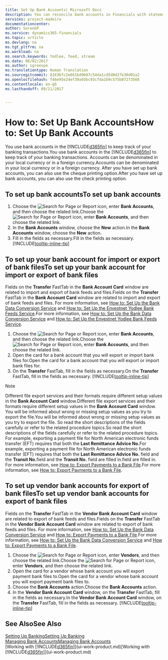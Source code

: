 ```yaml
---
title: Set Up Bank Accounts| Microsoft Docs
description: You can reconcile bank accounts in Financials with statements from the bank.
services: project-madeira
documentationcenter: 
author: SorenGP
ms.service: dynamics365-financials
ms.topic: article
ms.devlang: na
ms.tgt_pltfrm: na
ms.workload: na
ms.search.keywords: Yodlee, feed, stream
ms.date: 06/02/2017
ms.author: sgroespe
ms.translationtype: Human Translation
ms.sourcegitcommit: 81636fc2e661bd9b07c54da1cd5d0d27e30d01a2
ms.openlocfilehash: f46e95e24ef39a93bc93cfda1b9c575b07273566
ms.contentlocale: en-gb
ms.lasthandoff: 09/11/2017


---
```

# <a name="how-to-set-up-bank-accounts"></a><span data-ttu-id="029c4-103">How to: Set Up Bank Accounts</span><span class="sxs-lookup"><span data-stu-id="029c4-103">How to: Set Up Bank Accounts</span></span>
<span data-ttu-id="029c4-104">You use bank accounts in the [!INCLUDE[d365fin](includes/d365fin_md.md)] to keep track of your banking transactions.</span><span class="sxs-lookup"><span data-stu-id="029c4-104">You use bank accounts in the [!INCLUDE[d365fin](includes/d365fin_md.md)] to keep track of your banking transactions.</span></span> <span data-ttu-id="029c4-105">Accounts can be denominated in your local currency or in a foreign currency.</span><span class="sxs-lookup"><span data-stu-id="029c4-105">Accounts can be denominated in your local currency or in a foreign currency.</span></span> <span data-ttu-id="029c4-106">After you have set up bank accounts, you can also use the cheque printing option.</span><span class="sxs-lookup"><span data-stu-id="029c4-106">After you have set up bank accounts, you can also use the check printing option.</span></span>

## <a name="to-set-up-bank-accounts"></a><span data-ttu-id="029c4-107">To set up bank accounts</span><span class="sxs-lookup"><span data-stu-id="029c4-107">To set up bank accounts</span></span>
1. <span data-ttu-id="029c4-108">Choose the ![Search for Page or Report](media/ui-search/search_small.png "Search for Page or Report icon") icon, enter **Bank Accounts**, and then choose the related link.</span><span class="sxs-lookup"><span data-stu-id="029c4-108">Choose the ![Search for Page or Report](media/ui-search/search_small.png "Search for Page or Report icon") icon, enter **Bank Accounts**, and then choose the related link.</span></span>
2. <span data-ttu-id="029c4-109">In the **Bank Accounts** window, choose the **New** action.</span><span class="sxs-lookup"><span data-stu-id="029c4-109">In the **Bank Accounts** window, choose the **New** action.</span></span>
3. <span data-ttu-id="029c4-110">Fill in the fields as necessary.</span><span class="sxs-lookup"><span data-stu-id="029c4-110">Fill in the fields as necessary.</span></span> [!INCLUDE[tooltip-inline-tip](includes/tooltip-inline-tip_md.md)]

## <a name="to-set-up-your-bank-account-for-import-or-export-of-bank-files"></a><span data-ttu-id="029c4-111">To set up your bank account for import or export of bank files</span><span class="sxs-lookup"><span data-stu-id="029c4-111">To set up your bank account for import or export of bank files</span></span>
<span data-ttu-id="029c4-112">Fields on the **Transfer** FastTab in the **Bank Account Card** window are related to import and export of bank feeds and files.</span><span class="sxs-lookup"><span data-stu-id="029c4-112">Fields on the **Transfer** FastTab in the **Bank Account Card** window are related to import and export of bank feeds and files.</span></span> <span data-ttu-id="029c4-113">For more information, see [How to: Set Up the Bank Data Conversion Service](bank-how-setup-bank-data-conversion-service.md) and [How to: Set Up the Envestnet Yodlee Bank Feeds Service](bank-how-setup-bank-statement-service.md).</span><span class="sxs-lookup"><span data-stu-id="029c4-113">For more information, see [How to: Set Up the Bank Data Conversion Service](bank-how-setup-bank-data-conversion-service.md) and [How to: Set Up the Envestnet Yodlee Bank Feeds Service](bank-how-setup-bank-statement-service.md).</span></span>

1. <span data-ttu-id="029c4-114">Choose the ![Search for Page or Report](media/ui-search/search_small.png "Search for Page or Report icon") icon, enter **Bank Accounts**, and then choose the related link.</span><span class="sxs-lookup"><span data-stu-id="029c4-114">Choose the ![Search for Page or Report](media/ui-search/search_small.png "Search for Page or Report icon") icon, enter **Bank Accounts**, and then choose the related link.</span></span>
2. <span data-ttu-id="029c4-115">Open the card for a bank account that you will export or import bank files for.</span><span class="sxs-lookup"><span data-stu-id="029c4-115">Open the card for a bank account that you will export or import bank files for.</span></span>
3. <span data-ttu-id="029c4-116">On the **Transfer** FastTab, fill in the fields as necessary.</span><span class="sxs-lookup"><span data-stu-id="029c4-116">On the **Transfer** FastTab, fill in the fields as necessary.</span></span> [!INCLUDE[tooltip-inline-tip](includes/tooltip-inline-tip_md.md)]

> [!NOTE]  
>   <span data-ttu-id="029c4-117">Different file export services and their formats require different setup values in the **Bank Account Card** window.</span><span class="sxs-lookup"><span data-stu-id="029c4-117">Different file export services and their formats require different setup values in the **Bank Account Card** window.</span></span> <span data-ttu-id="029c4-118">You will be informed about wrong or missing setup values as you try to export the file.</span><span class="sxs-lookup"><span data-stu-id="029c4-118">You will be informed about wrong or missing setup values as you try to export the file.</span></span> <span data-ttu-id="029c4-119">So read the short descriptions of the fields carefully or refer to the related procedure topics.</span><span class="sxs-lookup"><span data-stu-id="029c4-119">So read the short descriptions of the fields carefully or refer to the related procedure topics.</span></span> <span data-ttu-id="029c4-120">For example, exporting a payment file for North American electronic funds transfer (EFT) requires that both the **Last Remittance Advice No.**</span><span class="sxs-lookup"><span data-stu-id="029c4-120">For example, exporting a payment file for North American electronic funds transfer (EFT) requires that both the **Last Remittance Advice No.**</span></span> <span data-ttu-id="029c4-121">field and the **Transit No.**</span><span class="sxs-lookup"><span data-stu-id="029c4-121">field and the **Transit No.**</span></span> <span data-ttu-id="029c4-122">field are filled in.</span><span class="sxs-lookup"><span data-stu-id="029c4-122">field are filled in.</span></span> <span data-ttu-id="029c4-123">For more information, see [How to: Export Payments to a Bank File](payables-how-export-payments-bank-file.md).</span><span class="sxs-lookup"><span data-stu-id="029c4-123">For more information, see [How to: Export Payments to a Bank File](payables-how-export-payments-bank-file.md).</span></span>

## <a name="to-set-up-vendor-bank-accounts-for-export-of-bank-files"></a><span data-ttu-id="029c4-124">To set up vendor bank accounts for export of bank files</span><span class="sxs-lookup"><span data-stu-id="029c4-124">To set up vendor bank accounts for export of bank files</span></span>
<span data-ttu-id="029c4-125">Fields on the **Transfer** FastTab in the **Vendor Bank Account Card** window are related to export of bank feeds and files.</span><span class="sxs-lookup"><span data-stu-id="029c4-125">Fields on the **Transfer** FastTab in the **Vendor Bank Account Card** window are related to export of bank feeds and files.</span></span> <span data-ttu-id="029c4-126">For more information, see [How to: Set Up the Bank Data Conversion Service](bank-how-setup-bank-data-conversion-service.md) and [How to: Export Payments to a Bank File](payables-how-export-payments-bank-file.md).</span><span class="sxs-lookup"><span data-stu-id="029c4-126">For more information, see [How to: Set Up the Bank Data Conversion Service](bank-how-setup-bank-data-conversion-service.md) and [How to: Export Payments to a Bank File](payables-how-export-payments-bank-file.md).</span></span>

1. <span data-ttu-id="029c4-127">Choose the ![Search for Page or Report](media/ui-search/search_small.png "Search for Page or Report icon") icon, enter **Vendors**, and then choose the related link.</span><span class="sxs-lookup"><span data-stu-id="029c4-127">Choose the ![Search for Page or Report](media/ui-search/search_small.png "Search for Page or Report icon") icon, enter **Vendors**, and then choose the related link.</span></span>
2. <span data-ttu-id="029c4-128">Open the card for a vendor whose bank account you will export payment bank files to.</span><span class="sxs-lookup"><span data-stu-id="029c4-128">Open the card for a vendor whose bank account you will export payment bank files to.</span></span>
3. <span data-ttu-id="029c4-129">Choose the **Bank Accounts** action.</span><span class="sxs-lookup"><span data-stu-id="029c4-129">Choose the **Bank Accounts** action.</span></span>
3. <span data-ttu-id="029c4-130">In the **Vendor Bank Account Card** window, on the **Transfer** FastTab, fill in the fields as necessary.</span><span class="sxs-lookup"><span data-stu-id="029c4-130">In the **Vendor Bank Account Card** window, on the **Transfer** FastTab, fill in the fields as necessary.</span></span> [!INCLUDE[tooltip-inline-tip](includes/tooltip-inline-tip_md.md)]

## <a name="see-also"></a><span data-ttu-id="029c4-131">See Also</span><span class="sxs-lookup"><span data-stu-id="029c4-131">See Also</span></span>
[<span data-ttu-id="029c4-132">Setting Up Banking</span><span class="sxs-lookup"><span data-stu-id="029c4-132">Setting Up Banking</span></span>](bank-setup-banking.md)  
[<span data-ttu-id="029c4-133">Managing Bank Accounts</span><span class="sxs-lookup"><span data-stu-id="029c4-133">Managing Bank Accounts</span></span>](bank-manage-bank-accounts.md)  
<span data-ttu-id="029c4-134">[Working with [!INCLUDE[d365fin](includes/d365fin_md.md)]](ui-work-product.md)</span><span class="sxs-lookup"><span data-stu-id="029c4-134">[Working with [!INCLUDE[d365fin](includes/d365fin_md.md)]](ui-work-product.md)</span></span>


